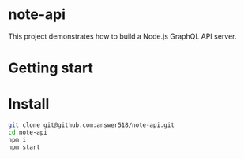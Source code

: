 # note-api
This project demonstrates how to build a Node.js GraphQL API server.

# Getting start

# Install 

```bash
git clone git@github.com:answer518/note-api.git
cd note-api
npm i
npm start
```
